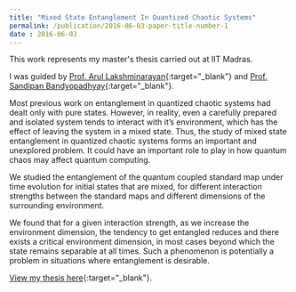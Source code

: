 ```yaml
---
title: "Mixed State Entanglement In Quantized Chaotic Systems"
permalink: /publication/2016-06-03-paper-title-number-1
date : 2016-06-03
---
```

This work represents my master's thesis carried out at IIT Madras.

I was guided by [Prof. Arul Lakshminarayan](https://physics.iitm.ac.in/~arul/index.html){:target="_blank"} and [Prof. Sandipan Bandyopadhyay](https://ed.iitm.ac.in/~sandipan/){:target="_blank"}.

Most previous work on entanglement in quantized chaotic systems had dealt only with pure states. However, in reality, even a carefully prepared and isolated system tends to interact with it’s environment, which has the effect of leaving the system in a mixed state. Thus, the study of mixed state entanglement in quantized chaotic systems forms an important and unexplored problem. It could have an important role to play in how quantum chaos may affect quantum computing. 

We studied the entanglement of the quantum coupled standard map under time evolution for initial states that are mixed, for different interaction strengths between the standard maps and different dimensions of the surrounding environment. 

We found that for a given interaction strength, as we increase the environment dimension, the tendency to get entangled reduces and there exists a critical environment dimension, in most cases beyond which the state remains separable at all times. Such a phenomenon is potentially a problem in situations where entanglement is desirable.

[View my thesis here](https://drive.google.com/file/d/1Shu4J47R_wIqWh6opb5N7-mZth3mWA3c/view){:target="_blank"}.
